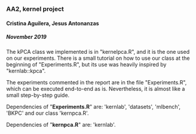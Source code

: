 ### AA2, kernel project
#### Cristina Aguilera, Jesus Antonanzas
##### November 2019

The kPCA class we implemented is in "kernelpca.R", and it is the one used on
our experiments. There is a small tutorial on how to use our class at the
beginning of "Experiments.R", but its use was heavily inspired by "kernlab::kpca".

The experiments commented in the report are in the file "Experiments.R", which
can be executed end-to-end as is. Nevertheless, it is almost like a small
step-by-step guide.

Dependencies of "**Experiments.R**" are: 'kernlab', 'datasets', 'mlbench', 'BKPC'
and our class 'kernpca.R'.

Dependencies of "**kernpca.R**" are: 'kernlab'.
